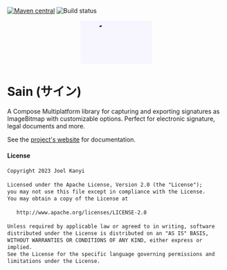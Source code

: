 [![Maven central](https://img.shields.io/maven-central/v/io.github.joelkanyi/sain.svg)](https://search.maven.org/artifact/io.github.joelkanyi/sain) ![Build status](https://github.com/joelkanyi/sain/actions/workflows/build.yml/badge.svg)

<p align="center"><img src="demo/sain.gif" alt="Sign" height="100px"></p>

# Sain (サイン)
A Compose Multiplatform library for capturing and exporting signatures as ImageBitmap with customizable options. Perfect for electronic signature, legal documents and more.

See the [project's website](https://joelkanyi.github.io/sain/) for documentation.

#### License
```
Copyright 2023 Joel Kanyi

Licensed under the Apache License, Version 2.0 (the "License");
you may not use this file except in compliance with the License.
You may obtain a copy of the License at

   http://www.apache.org/licenses/LICENSE-2.0

Unless required by applicable law or agreed to in writing, software
distributed under the License is distributed on an "AS IS" BASIS,
WITHOUT WARRANTIES OR CONDITIONS OF ANY KIND, either express or implied.
See the License for the specific language governing permissions and
limitations under the License.
```
